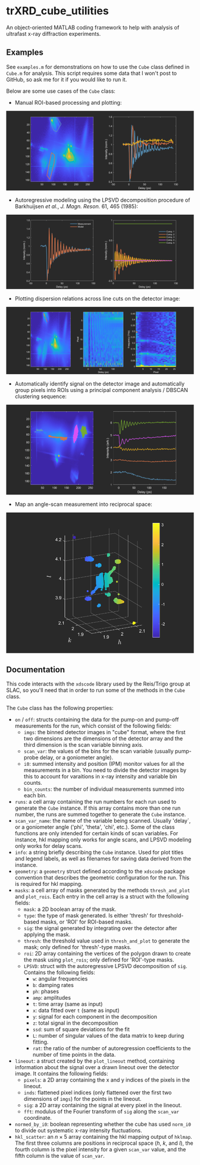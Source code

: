 # trXRD_cube_utilities
An object-oriented MATLAB coding framework to help with analysis of ultrafast x-ray diffraction experiments.

## Examples

See `examples.m` for demonstrations on how to use the `Cube` class defined in `Cube.m` for analysis. This script requires some data that I won't post to GitHub, so ask me for it if you would like to run it.

Below are some use cases of the `Cube` class:

- Manual ROI-based processing and plotting:

![Alt text](images/rois.png)

- Autoregressive modeling using the LPSVD decomposition procedure of Barkhuijsen *et al.*, *J. Magn. Reson.* 61, 465 (1985):

![Alt text](images/LPSVD.png)

- Plotting dispersion relations across line cuts on the detector image:

![Alt text](images/lineout.png)

- Automatically identify signal on the detector image and automatically group pixels into ROIs using a principal component analysis / DBSCAN clustering sequence:

![Alt text](images/auto_signal.png)

- Map an angle-scan measurement into reciprocal space:

![Alt text](images/hkl_map.png)

## Documentation

This code interacts with the `xdscode` library used by the Reis/Trigo group at SLAC, so you'll need that in order to run some of the methods in the `Cube` class.

The `Cube` class has the following properties:
- `on` / `off`: structs containing the data for the pump-on and pump-off measurements for the run, which consist of the following fields:
    - `imgs`: the binned detector images in "cube" format, where the first two dimensions are the dimensions of the detector array and the third dimension is the scan variable binning axis.
    - `scan_var`: the values of the bins for the scan variable (usually pump-probe delay, or a goniometer angle).
    - `i0`: summed intensity and position (IPM) monitor values for all the measurements in a bin. You need to divide the detector images by this to account for varaitions in x-ray intensity and variable bin counts.
    - `bin_counts`: the number of individual measurements summed into each bin.
- `runs`: a cell array containing the run numbers for each run used to generate the `Cube` instance. If this array contains more than one run number, the runs are summed together to generate the `Cube` instance.
- `scan_var_name`: the name of the variable being scanned. Usually 'delay`, or a goniometer angle ('phi', 'theta', 'chi', etc.). Some of the class functions are only intended for certain kinds of scan variables. For instance, hkl mapping only works for angle scans, and LPSVD modeling only works for delay scans.
-  `info`: a string briefly describing the `Cube` instance. Used for plot titles and legend labels, as well as filenames for saving data derived from the instance.
-  `geometry`: a `geometry` struct defined according to the `xdscode` package convention that describes the geometric configuration for the run. This is required for hkl mapping.
-  `masks`: a cell array of masks generated by the methods `thresh_and_plot` and `plot_rois`. Each entry in the cell array is a struct with the following fields:
    - `mask`: a 2D boolean array of the mask.
    - `type`: the type of mask generated. Is either 'thresh' for threshold-based masks, or 'ROI' for ROI-based masks.
    - `sig`: the signal generated by integrating over the detector after applying the mask.
    - `thresh`: the threshold value used in `thresh_and_plot` to generate the mask; only defined for 'thresh'-type masks.
    - `roi`: 2D array containing the vertices of the polygon drawn to create the mask using `plot_rois`; only defined for 'ROI'-type masks.
    - `LPSVD`: struct with the autoregressive LPSVD decomposition of `sig`. Contains the following fields:
      - `w`: angular frequencies
      - `b`: damping rates
      - `ph`: phases
      - `amp`: amplitudes
      - `t`: time array (same as input)
      - `x`: data fitted over `t` (same as input)
      - `y`: signal for each component in the decomposition
      - `z`: total signal in the decomposition
      - `ssd`: sum of square deviations for the fit
      - `L`: number of singular values of the data matrix to keep during fitting.
      - `rat`: the ratio of the number of autoregression coefficients to the number of time points in the data.
- `lineout`: a struct created by the `plot_lineout` method, containing information about the signal over a drawn lineout over the detector image. It contains the following fields:
    - `pixels`: a 2D array containing the x and y indices of the pixels in the lineout.
    - `inds`: flattened pixel indices (only flattened over the first two dimensions of `imgs`) for the points in the lineout.
    - `sig`: a 2D array containing the signal at every pixel in the lineout.
    - `fft`: modulus of the Fourier transform of `sig` along the `scan_var` coordinate.
- `normed_by_i0`: boolean representing whether the cube has used `norm_i0` to divide out systematic x-ray intensity fluctuations.
- `hkl_scatter`: an $n \times 5$ array containing the hkl mapping output of `hklmap`. The first three columns are positions in reciprocal space ($h$, $k$, and $l$), the fourth column is the pixel intensity for a given `scan_var` value, and the fifth column is the value of `scan_var`.
